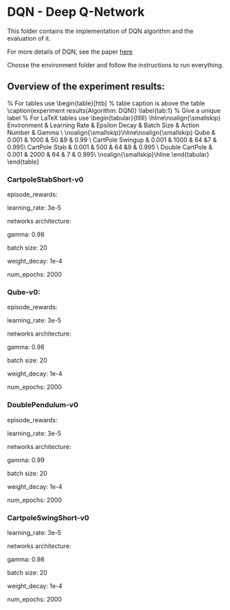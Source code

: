 # DQN - Deep Q-Network

This folder contains the implementation of DQN algorithm and the evaluation of it.

For more details of DQN, see the paper [here](https://arxiv.org/abs/1312.5602)

Choose the environment folder and follow the instructions to run everything.

## Overview of the experiment results:

% For tables use
\begin{table}[htb]
% table caption is above the table
\caption{experiment results(Algorithm: DQN)}
\label{tab:1}       % Give a unique label
% For LaTeX tables use
\begin{tabular}{llllll}
\hline\noalign{\smallskip}
Environment & Learning Rate & Epsilon Decay & Batch Size & Action Number & Gamma \\
\noalign{\smallskip}\hline\noalign{\smallskip}
Qube & 0.001 & 1000 & 50 &9  & 0.99 \\
CartPole Swingup & 0.001 & 1000 & 64 &7 & 0.995\\
CartPole Stab & 0.001 & 500 & 64 &9 & 0.995 \\
Double CartPole & 0.001 & 2000 & 64 & 7 & 0.995\\
\noalign{\smallskip}\hline
\end{tabular}
\end{table}


### CartpoleStabShort-v0
   episode_rewards:
   
   learning_rate: 3e-5
   
   networks architecture:
   
   gamma: 0.98
   
   batch size: 20
   
   weight_decay: 1e-4
   
   num_epochs: 2000
   
### Qube-v0:
   episode_rewards:
   
   learning_rate: 3e-5
   
   networks architecture:
   
   gamma: 0.98
   
   batch size: 20
   
   weight_decay: 1e-4
   
   num_epochs: 2000
   
   
### DoublePendulum-v0
   episode_rewards:
   
   learning_rate: 3e-5
   
   networks architecture:
   
   gamma: 0.99
   
   batch size: 20

   weight_decay: 1e-4
   
   num_epochs: 2000

### CartpoleSwingShort-v0
   learning_rate: 3e-5
   
   networks architecture:
   
   gamma: 0.98
   
   batch size: 20
   
   weight_decay: 1e-4
   
   num_epochs: 2000

